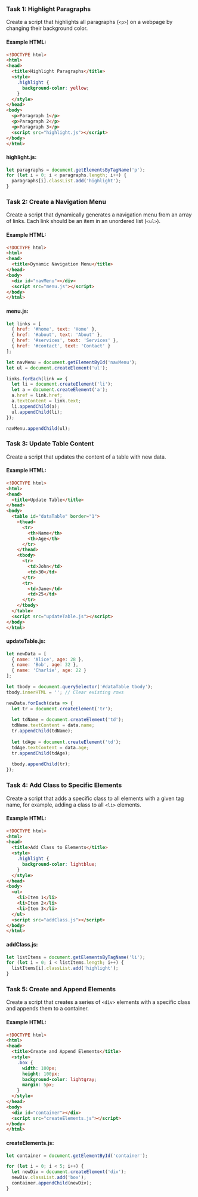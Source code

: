 ### Task 1: Highlight Paragraphs

Create a script that highlights all paragraphs (`<p>`) on a webpage by changing their background color.

#### Example HTML:
```html
<!DOCTYPE html>
<html>
<head>
  <title>Highlight Paragraphs</title>
  <style>
    .highlight {
      background-color: yellow;
    }
  </style>
</head>
<body>
  <p>Paragraph 1</p>
  <p>Paragraph 2</p>
  <p>Paragraph 3</p>
  <script src="highlight.js"></script>
</body>
</html>
```

#### highlight.js:
```javascript
let paragraphs = document.getElementsByTagName('p');
for (let i = 0; i < paragraphs.length; i++) {
  paragraphs[i].classList.add('highlight');
}
```

### Task 2: Create a Navigation Menu

Create a script that dynamically generates a navigation menu from an array of links. Each link should be an item in an unordered list (`<ul>`).

#### Example HTML:
```html
<!DOCTYPE html>
<html>
<head>
  <title>Dynamic Navigation Menu</title>
</head>
<body>
  <div id="navMenu"></div>
  <script src="menu.js"></script>
</body>
</html>
```

#### menu.js:
```javascript
let links = [
  { href: '#home', text: 'Home' },
  { href: '#about', text: 'About' },
  { href: '#services', text: 'Services' },
  { href: '#contact', text: 'Contact' }
];

let navMenu = document.getElementById('navMenu');
let ul = document.createElement('ul');

links.forEach(link => {
  let li = document.createElement('li');
  let a = document.createElement('a');
  a.href = link.href;
  a.textContent = link.text;
  li.appendChild(a);
  ul.appendChild(li);
});

navMenu.appendChild(ul);
```

### Task 3: Update Table Content

Create a script that updates the content of a table with new data.

#### Example HTML:
```html
<!DOCTYPE html>
<html>
<head>
  <title>Update Table</title>
</head>
<body>
  <table id="dataTable" border="1">
    <thead>
      <tr>
        <th>Name</th>
        <th>Age</th>
      </tr>
    </thead>
    <tbody>
      <tr>
        <td>John</td>
        <td>30</td>
      </tr>
      <tr>
        <td>Jane</td>
        <td>25</td>
      </tr>
    </tbody>
  </table>
  <script src="updateTable.js"></script>
</body>
</html>
```

#### updateTable.js:
```javascript
let newData = [
  { name: 'Alice', age: 28 },
  { name: 'Bob', age: 32 },
  { name: 'Charlie', age: 22 }
];

let tbody = document.querySelector('#dataTable tbody');
tbody.innerHTML = ''; // Clear existing rows

newData.forEach(data => {
  let tr = document.createElement('tr');
  
  let tdName = document.createElement('td');
  tdName.textContent = data.name;
  tr.appendChild(tdName);
  
  let tdAge = document.createElement('td');
  tdAge.textContent = data.age;
  tr.appendChild(tdAge);
  
  tbody.appendChild(tr);
});
```

### Task 4: Add Class to Specific Elements

Create a script that adds a specific class to all elements with a given tag name, for example, adding a class to all `<li>` elements.

#### Example HTML:
```html
<!DOCTYPE html>
<html>
<head>
  <title>Add Class to Elements</title>
  <style>
    .highlight {
      background-color: lightblue;
    }
  </style>
</head>
<body>
  <ul>
    <li>Item 1</li>
    <li>Item 2</li>
    <li>Item 3</li>
  </ul>
  <script src="addClass.js"></script>
</body>
</html>
```

#### addClass.js:
```javascript
let listItems = document.getElementsByTagName('li');
for (let i = 0; i < listItems.length; i++) {
  listItems[i].classList.add('highlight');
}
```

### Task 5: Create and Append Elements

Create a script that creates a series of `<div>` elements with a specific class and appends them to a container.

#### Example HTML:
```html
<!DOCTYPE html>
<html>
<head>
  <title>Create and Append Elements</title>
  <style>
    .box {
      width: 100px;
      height: 100px;
      background-color: lightgray;
      margin: 5px;
    }
  </style>
</head>
<body>
  <div id="container"></div>
  <script src="createElements.js"></script>
</body>
</html>
```

#### createElements.js:
```javascript
let container = document.getElementById('container');

for (let i = 0; i < 5; i++) {
  let newDiv = document.createElement('div');
  newDiv.classList.add('box');
  container.appendChild(newDiv);
}
```
